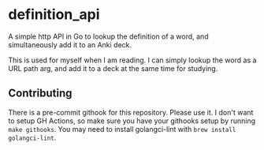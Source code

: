 # definition_api

A simple http API in Go to lookup the definition of a word, and simultaneously add it to an Anki deck.

This is used for myself when I am reading. I can simply lookup the word as a URL path arg, and add it to a deck at the same time for studying.

## Contributing

There is a pre-commit githook for this repository. Please use it. I don't want to setup GH Actions, so make sure you have your githooks setup by running `make githooks`. You may need to install golangci-lint with `brew install golangci-lint`.